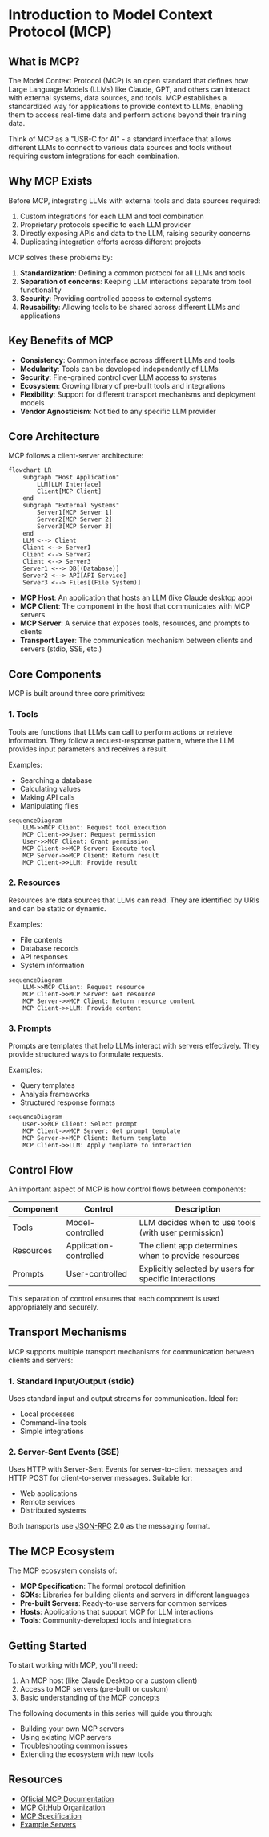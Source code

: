 # Introduction to Model Context Protocol (MCP)

## What is MCP?

The Model Context Protocol (MCP) is an open standard that defines how Large Language Models (LLMs) like Claude, GPT, and others can interact with external systems, data sources, and tools. MCP establishes a standardized way for applications to provide context to LLMs, enabling them to access real-time data and perform actions beyond their training data.

Think of MCP as a "USB-C for AI" - a standard interface that allows different LLMs to connect to various data sources and tools without requiring custom integrations for each combination.

## Why MCP Exists

Before MCP, integrating LLMs with external tools and data sources required:

1. Custom integrations for each LLM and tool combination
2. Proprietary protocols specific to each LLM provider
3. Directly exposing APIs and data to the LLM, raising security concerns
4. Duplicating integration efforts across different projects

MCP solves these problems by:

1. **Standardization**: Defining a common protocol for all LLMs and tools
2. **Separation of concerns**: Keeping LLM interactions separate from tool functionality
3. **Security**: Providing controlled access to external systems
4. **Reusability**: Allowing tools to be shared across different LLMs and applications

## Key Benefits of MCP

- **Consistency**: Common interface across different LLMs and tools
- **Modularity**: Tools can be developed independently of LLMs
- **Security**: Fine-grained control over LLM access to systems
- **Ecosystem**: Growing library of pre-built tools and integrations
- **Flexibility**: Support for different transport mechanisms and deployment models
- **Vendor Agnosticism**: Not tied to any specific LLM provider

## Core Architecture

MCP follows a client-server architecture:

```mermaid
flowchart LR
    subgraph "Host Application"
        LLM[LLM Interface]
        Client[MCP Client]
    end
    subgraph "External Systems"
        Server1[MCP Server 1]
        Server2[MCP Server 2]
        Server3[MCP Server 3]
    end
    LLM <--> Client
    Client <--> Server1
    Client <--> Server2
    Client <--> Server3
    Server1 <--> DB[(Database)]
    Server2 <--> API[API Service]
    Server3 <--> Files[(File System)]
```

- **MCP Host**: An application that hosts an LLM (like Claude desktop app)
- **MCP Client**: The component in the host that communicates with MCP servers
- **MCP Server**: A service that exposes tools, resources, and prompts to clients
- **Transport Layer**: The communication mechanism between clients and servers (stdio, SSE, etc.)

## Core Components

MCP is built around three core primitives:

### 1. Tools

Tools are functions that LLMs can call to perform actions or retrieve information. They follow a request-response pattern, where the LLM provides input parameters and receives a result.

Examples:
- Searching a database
- Calculating values
- Making API calls
- Manipulating files

```mermaid
sequenceDiagram
    LLM->>MCP Client: Request tool execution
    MCP Client->>User: Request permission
    User->>MCP Client: Grant permission
    MCP Client->>MCP Server: Execute tool
    MCP Server->>MCP Client: Return result
    MCP Client->>LLM: Provide result
```

### 2. Resources

Resources are data sources that LLMs can read. They are identified by URIs and can be static or dynamic.

Examples:
- File contents
- Database records
- API responses
- System information

```mermaid
sequenceDiagram
    LLM->>MCP Client: Request resource
    MCP Client->>MCP Server: Get resource
    MCP Server->>MCP Client: Return resource content
    MCP Client->>LLM: Provide content
```

### 3. Prompts

Prompts are templates that help LLMs interact with servers effectively. They provide structured ways to formulate requests.

Examples:
- Query templates
- Analysis frameworks
- Structured response formats

```mermaid
sequenceDiagram
    User->>MCP Client: Select prompt
    MCP Client->>MCP Server: Get prompt template
    MCP Server->>MCP Client: Return template
    MCP Client->>LLM: Apply template to interaction
```

## Control Flow

An important aspect of MCP is how control flows between components:

| Component | Control | Description |
|-----------|---------|-------------|
| Tools | Model-controlled | LLM decides when to use tools (with user permission) |
| Resources | Application-controlled | The client app determines when to provide resources |
| Prompts | User-controlled | Explicitly selected by users for specific interactions |

This separation of control ensures that each component is used appropriately and securely.

## Transport Mechanisms

MCP supports multiple transport mechanisms for communication between clients and servers:

### 1. Standard Input/Output (stdio)

Uses standard input and output streams for communication. Ideal for:
- Local processes
- Command-line tools
- Simple integrations

### 2. Server-Sent Events (SSE)

Uses HTTP with Server-Sent Events for server-to-client messages and HTTP POST for client-to-server messages. Suitable for:
- Web applications
- Remote services
- Distributed systems

Both transports use [JSON-RPC](https://www.jsonrpc.org/) 2.0 as the messaging format.

## The MCP Ecosystem

The MCP ecosystem consists of:

- **MCP Specification**: The formal protocol definition
- **SDKs**: Libraries for building clients and servers in different languages
- **Pre-built Servers**: Ready-to-use servers for common services
- **Hosts**: Applications that support MCP for LLM interactions
- **Tools**: Community-developed tools and integrations

## Getting Started

To start working with MCP, you'll need:

1. An MCP host (like Claude Desktop or a custom client)
2. Access to MCP servers (pre-built or custom)
3. Basic understanding of the MCP concepts

The following documents in this series will guide you through:
- Building your own MCP servers
- Using existing MCP servers
- Troubleshooting common issues
- Extending the ecosystem with new tools

## Resources

- [Official MCP Documentation](https://modelcontextprotocol.io/)
- [MCP GitHub Organization](https://github.com/modelcontextprotocol)
- [MCP Specification](https://spec.modelcontextprotocol.io/)
- [Example Servers](https://github.com/modelcontextprotocol/servers)
